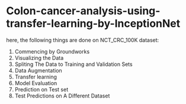 # Colon-cancer-analysis-using-transfer-learning-by-InceptionNet

here, the following things are done on NCT_CRC_100K dataset:

1. Commencing by Groundworks
2. Visualizing the Data
3. Spliting The Data to Training and Validation Sets
4. Data Augmentation
5. Transfer learning
6. Model Evaluation
7. Prediction on Test set
8. Test Predictions on A Different Dataset
